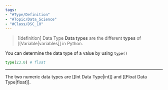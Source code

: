 ```yaml
---
tags:
- "#Type/Definition"
- "#Topic/Data_Science"
- "#Class/DSC_10"
---
```


> [!definition] Data Type
> **Data types** are the different **types** of [[Variable|variables]] in Python.

You can determine the data type of a value by using `type()`
```Python
type(23.0) # float
```

---

The two numeric data types are [[Int Data Type|int]] and [[Float Data Type|float]].